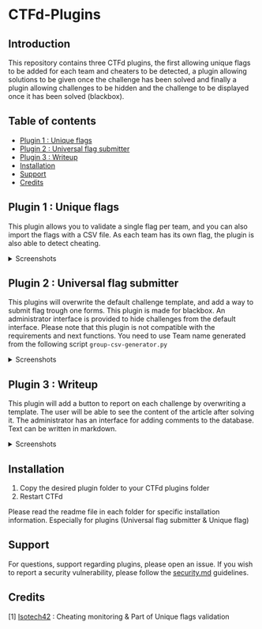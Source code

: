 # CTFd-Plugins

## Introduction

This repository contains three CTFd plugins, the first allowing unique flags to be added for each team and cheaters to be detected, a plugin allowing solutions to be given once the challenge has been solved and finally a plugin allowing challenges to be hidden and the challenge to be displayed once it has been solved (blackbox).

## Table of contents

<!-- TOC start (generated with https://github.com/derlin/bitdowntoc) -->

- [Plugin 1 : Unique flags](#plugin-1-unique-flags)
- [Plugin 2 : Universal flag submitter](#plugin-2-universal-flag-submitter)
- [Plugin 3 : Writeup](#plugin-3-writeup)
- [Installation](#installation)
- [Support](#support)
- [Credits](#credits)

<!-- TOC end -->

<!-- TOC --><a name="plugin-1-unique-flags"></a>

## Plugin 1 : Unique flags
This plugin allows you to validate a single flag per team, and you can also import the flags with a CSV file. As each team has its own flag, the plugin is also able to detect cheating.
<details>
  <summary>Screenshots</summary>
  
![Batch admin](Screenshots/unique_flags/admin.png)

![Single flag admin](Screenshots/unique_flags/admin-single.png)


![Cheating view](Screenshots/unique_flags/admin-cheating.png)
</details>


<!-- TOC --><a name="plugin-2-universal-flag-submitter"></a>

## Plugin 2 : Universal flag submitter
This plugins will overwrite the default challenge template, and add a way to submit flag trough one forms. This plugin is made for blackbox. An administrator interface is provided to hide challenges from the default interface. Please note that this plugin is not compatible with the requirements and next functions. You need to use Team name generated from the following script `group-csv-generator.py` 

<details>
  <summary>Screenshots</summary>

![Admin view](Screenshots/universal_flag_submitter/admin.png)

![User view](Screenshots/universal_flag_submitter/user.png)
</details>


<!-- TOC --><a name="plugin-3-writeup"></a>

## Plugin 3 : Writeup
This plugin will add a button to report on each challenge by overwriting a template. The user will be able to see the content of the article after solving it.
The administrator has an interface for adding comments to the database. Text can be written in markdown.

<details>
  <summary>Screenshots</summary>

![Admin view](Screenshots/writeup/plugin-admin-markdown.png)

![User link](Screenshots/writeup/plugin-user.png)

![User view](Screenshots/writeup/plugin-user-show.png)

</details>

<!-- TOC --><a name="installation"></a>
## Installation

1. Copy the desired plugin folder to your CTFd plugins folder
2. Restart CTFd

Please read the readme file in each folder for specific installation information. Especially for plugins (Universal flag submitter & Unique flag)

<!-- TOC --><a name="support"></a>
## Support

For questions, support regarding plugins, please open an issue. If you wish to report a security vulnerability, please follow the [security.md](SECURITY.md) guidelines.

<!-- TOC --><a name="credits"></a>
## Credits

[1] [Isotech42](https://github.com/Isotech42/CTFd-RedHerring) : Cheating monitoring & Part of Unique flags validation